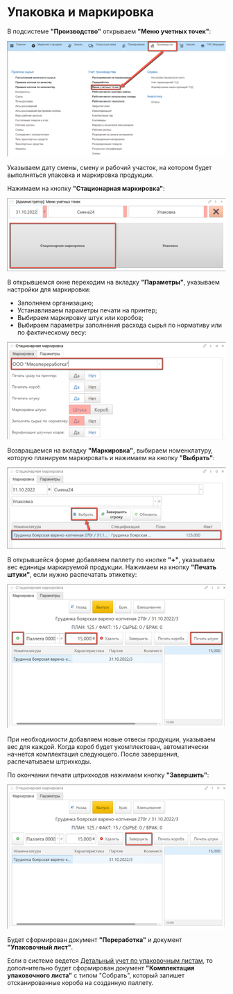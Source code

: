 # Упаковка и маркировка

В подсистеме **"Производство"** открываем **"Меню учетных точек"**:

![](Labeling.assets/1.png)

Указываем дату смены, смену и рабочий участок, на котором будет выполняться упаковка и маркировка продукции.

Нажимаем на кнопку **"Стационарная маркировка"**:

![](Labeling.assets/2.png)

В открывшемся окне переходим на вкладку **"Параметры"**, указываем настройки для маркировки:

- Заполняем организацию;
- Устанавливаем параметры печати на принтер;
- Выбираем маркировку штук или коробов;
- Выбираем параметры заполнения расхода сырья по нормативу или по фактическому весу:

![](Labeling.assets/3.png)

Возвращаемся на вкладку **"Маркировка"**, выбираем номенклатуру, которую планируем маркировать и нажимаем на кнопку **"Выбрать"**:

![](Labeling.assets/4.png)

В открывшейся форме добавляем паллету по кнопке **"+"**, указываем вес единицы маркируемой продукции. Нажимаем на кнопку **"Печать штуки"**, если нужно распечатать этикетку:

![](Labeling.assets/5.png)

При необходимости добавляем новые отвесы продукции, указываем вес для каждой. Когда короб будет укомплектован, автоматически начнется комплектация следующего. После завершения, распечатываем штрихкоды.

По окончании печати штрихкодов нажимаем кнопку **"Завершить"**:
  
![](Labeling.assets/6.png)

Будет сформирован документ **"Переработка"** и документ **"Упаковочный лист"**. 

Если в системе ведется [Детальный учет по упаковочным листам](../../../Warehouse/LocationOfContainers/LocationPackageLists.md), то дополнительно будет сформирован документ **"Комплектация упаковочного листа"** с типом "Собрать", который запишет отсканированные короба на созданную паллету.